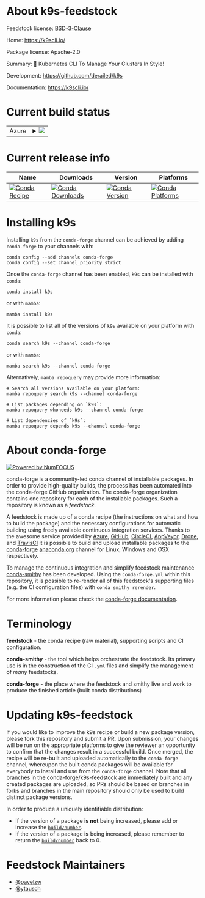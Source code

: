 About k9s-feedstock
===================

Feedstock license: [BSD-3-Clause](https://github.com/conda-forge/k9s-feedstock/blob/main/LICENSE.txt)

Home: https://k9scli.io/

Package license: Apache-2.0

Summary: 🐶 Kubernetes CLI To Manage Your Clusters In Style!

Development: https://github.com/derailed/k9s

Documentation: https://k9scli.io/

Current build status
====================


<table>
    
  <tr>
    <td>Azure</td>
    <td>
      <details>
        <summary>
          <a href="https://dev.azure.com/conda-forge/feedstock-builds/_build/latest?definitionId=23697&branchName=main">
            <img src="https://dev.azure.com/conda-forge/feedstock-builds/_apis/build/status/k9s-feedstock?branchName=main">
          </a>
        </summary>
        <table>
          <thead><tr><th>Variant</th><th>Status</th></tr></thead>
          <tbody><tr>
              <td>linux_64</td>
              <td>
                <a href="https://dev.azure.com/conda-forge/feedstock-builds/_build/latest?definitionId=23697&branchName=main">
                  <img src="https://dev.azure.com/conda-forge/feedstock-builds/_apis/build/status/k9s-feedstock?branchName=main&jobName=linux&configuration=linux%20linux_64_" alt="variant">
                </a>
              </td>
            </tr><tr>
              <td>linux_aarch64</td>
              <td>
                <a href="https://dev.azure.com/conda-forge/feedstock-builds/_build/latest?definitionId=23697&branchName=main">
                  <img src="https://dev.azure.com/conda-forge/feedstock-builds/_apis/build/status/k9s-feedstock?branchName=main&jobName=linux&configuration=linux%20linux_aarch64_" alt="variant">
                </a>
              </td>
            </tr><tr>
              <td>linux_ppc64le</td>
              <td>
                <a href="https://dev.azure.com/conda-forge/feedstock-builds/_build/latest?definitionId=23697&branchName=main">
                  <img src="https://dev.azure.com/conda-forge/feedstock-builds/_apis/build/status/k9s-feedstock?branchName=main&jobName=linux&configuration=linux%20linux_ppc64le_" alt="variant">
                </a>
              </td>
            </tr><tr>
              <td>osx_64</td>
              <td>
                <a href="https://dev.azure.com/conda-forge/feedstock-builds/_build/latest?definitionId=23697&branchName=main">
                  <img src="https://dev.azure.com/conda-forge/feedstock-builds/_apis/build/status/k9s-feedstock?branchName=main&jobName=osx&configuration=osx%20osx_64_" alt="variant">
                </a>
              </td>
            </tr><tr>
              <td>osx_arm64</td>
              <td>
                <a href="https://dev.azure.com/conda-forge/feedstock-builds/_build/latest?definitionId=23697&branchName=main">
                  <img src="https://dev.azure.com/conda-forge/feedstock-builds/_apis/build/status/k9s-feedstock?branchName=main&jobName=osx&configuration=osx%20osx_arm64_" alt="variant">
                </a>
              </td>
            </tr><tr>
              <td>win_64</td>
              <td>
                <a href="https://dev.azure.com/conda-forge/feedstock-builds/_build/latest?definitionId=23697&branchName=main">
                  <img src="https://dev.azure.com/conda-forge/feedstock-builds/_apis/build/status/k9s-feedstock?branchName=main&jobName=win&configuration=win%20win_64_" alt="variant">
                </a>
              </td>
            </tr>
          </tbody>
        </table>
      </details>
    </td>
  </tr>
</table>

Current release info
====================

| Name | Downloads | Version | Platforms |
| --- | --- | --- | --- |
| [![Conda Recipe](https://img.shields.io/badge/recipe-k9s-green.svg)](https://anaconda.org/conda-forge/k9s) | [![Conda Downloads](https://img.shields.io/conda/dn/conda-forge/k9s.svg)](https://anaconda.org/conda-forge/k9s) | [![Conda Version](https://img.shields.io/conda/vn/conda-forge/k9s.svg)](https://anaconda.org/conda-forge/k9s) | [![Conda Platforms](https://img.shields.io/conda/pn/conda-forge/k9s.svg)](https://anaconda.org/conda-forge/k9s) |

Installing k9s
==============

Installing `k9s` from the `conda-forge` channel can be achieved by adding `conda-forge` to your channels with:

```
conda config --add channels conda-forge
conda config --set channel_priority strict
```

Once the `conda-forge` channel has been enabled, `k9s` can be installed with `conda`:

```
conda install k9s
```

or with `mamba`:

```
mamba install k9s
```

It is possible to list all of the versions of `k9s` available on your platform with `conda`:

```
conda search k9s --channel conda-forge
```

or with `mamba`:

```
mamba search k9s --channel conda-forge
```

Alternatively, `mamba repoquery` may provide more information:

```
# Search all versions available on your platform:
mamba repoquery search k9s --channel conda-forge

# List packages depending on `k9s`:
mamba repoquery whoneeds k9s --channel conda-forge

# List dependencies of `k9s`:
mamba repoquery depends k9s --channel conda-forge
```


About conda-forge
=================

[![Powered by
NumFOCUS](https://img.shields.io/badge/powered%20by-NumFOCUS-orange.svg?style=flat&colorA=E1523D&colorB=007D8A)](https://numfocus.org)

conda-forge is a community-led conda channel of installable packages.
In order to provide high-quality builds, the process has been automated into the
conda-forge GitHub organization. The conda-forge organization contains one repository
for each of the installable packages. Such a repository is known as a *feedstock*.

A feedstock is made up of a conda recipe (the instructions on what and how to build
the package) and the necessary configurations for automatic building using freely
available continuous integration services. Thanks to the awesome service provided by
[Azure](https://azure.microsoft.com/en-us/services/devops/), [GitHub](https://github.com/),
[CircleCI](https://circleci.com/), [AppVeyor](https://www.appveyor.com/),
[Drone](https://cloud.drone.io/welcome), and [TravisCI](https://travis-ci.com/)
it is possible to build and upload installable packages to the
[conda-forge](https://anaconda.org/conda-forge) [anaconda.org](https://anaconda.org/)
channel for Linux, Windows and OSX respectively.

To manage the continuous integration and simplify feedstock maintenance
[conda-smithy](https://github.com/conda-forge/conda-smithy) has been developed.
Using the ``conda-forge.yml`` within this repository, it is possible to re-render all of
this feedstock's supporting files (e.g. the CI configuration files) with ``conda smithy rerender``.

For more information please check the [conda-forge documentation](https://conda-forge.org/docs/).

Terminology
===========

**feedstock** - the conda recipe (raw material), supporting scripts and CI configuration.

**conda-smithy** - the tool which helps orchestrate the feedstock.
                   Its primary use is in the construction of the CI ``.yml`` files
                   and simplify the management of *many* feedstocks.

**conda-forge** - the place where the feedstock and smithy live and work to
                  produce the finished article (built conda distributions)


Updating k9s-feedstock
======================

If you would like to improve the k9s recipe or build a new
package version, please fork this repository and submit a PR. Upon submission,
your changes will be run on the appropriate platforms to give the reviewer an
opportunity to confirm that the changes result in a successful build. Once
merged, the recipe will be re-built and uploaded automatically to the
`conda-forge` channel, whereupon the built conda packages will be available for
everybody to install and use from the `conda-forge` channel.
Note that all branches in the conda-forge/k9s-feedstock are
immediately built and any created packages are uploaded, so PRs should be based
on branches in forks and branches in the main repository should only be used to
build distinct package versions.

In order to produce a uniquely identifiable distribution:
 * If the version of a package **is not** being increased, please add or increase
   the [``build/number``](https://docs.conda.io/projects/conda-build/en/latest/resources/define-metadata.html#build-number-and-string).
 * If the version of a package **is** being increased, please remember to return
   the [``build/number``](https://docs.conda.io/projects/conda-build/en/latest/resources/define-metadata.html#build-number-and-string)
   back to 0.

Feedstock Maintainers
=====================

* [@pavelzw](https://github.com/pavelzw/)
* [@ytausch](https://github.com/ytausch/)

